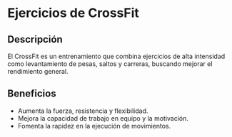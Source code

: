 # Ejercicios de CrossFit

## Descripción
El CrossFit es un entrenamiento que combina ejercicios de alta intensidad como levantamiento de pesas, saltos y carreras, buscando mejorar el rendimiento general.

## Beneficios
- Aumenta la fuerza, resistencia y flexibilidad.
- Mejora la capacidad de trabajo en equipo y la motivación.
- Fomenta la rapidez en la ejecución de movimientos.
